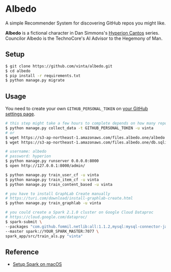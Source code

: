 Albedo
======

A simple Recommender System for discovering GitHub repos you might like.

**Albedo** is a fictional character in Dan Simmons's [Hyperion Cantos](https://en.wikipedia.org/wiki/Hyperion_Cantos) series. Councilor Albedo is the TechnoCore's AI Advisor to the Hegemony of Man.

## Setup

```bash
$ git clone https://github.com/vinta/albedo.git
$ cd albedo
$ pip install -r requirements.txt
$ python manage.py migrate
```

## Usage

You need to create your own `GITHUB_PERSONAL_TOKEN` on [your GitHub settings page](https://help.github.com/articles/creating-an-access-token-for-command-line-use/).

```bash
# this step might take a few hours to complete depends on how many repos you starred and how many users you followed
$ python manage.py collect_data -t GITHUB_PERSONAL_TOKEN -u vinta
# or
$ wget https://s3-ap-northeast-1.amazonaws.com/files.albedo.one/albedo.sql -O albedo.sql
$ wget https://s3-ap-northeast-1.amazonaws.com/files.albedo.one/db.sqlite3 -O db.sqlite3

# username: albedo
# password: hyperion
$ python manage.py runserver 0.0.0.0:8000
$ open http://127.0.0.1:8000/admin/

$ python manage.py train_user_cf -u vinta
$ python manage.py train_item_cf -u vinta
$ python manage.py train_content_based -u vinta

# you have to install GraphLab Create manually
# https://turi.com/download/install-graphlab-create.html
$ python manage.py train_graphlab -u vinta

# you could create a Spark 2.1.0 cluster on Google Cloud Dataproc
# https://cloud.google.com/dataproc/
$ spark-submit \
--packages "com.github.fommil.netlib:all:1.1.2,mysql:mysql-connector-java:5.1.41,org.xerial:sqlite-jdbc:3.16.1" \
--master spark://YOUR_SPARK_MASTER:7077 \
spark_app/src/train_als.py "vinta"
```

## Reference

- [Setup Spark on macOS](https://vinta.ws/code/setup-spark-on-macos.html)
